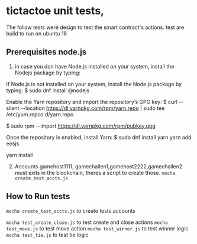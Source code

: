 
# tictactoe unit tests, 
The follow tests were design to test the smart contract's actions. test are
build to run on ubuntu 18

## Prerequisites node.js
1) in case you don have  Node.js installed on your system, install the Nodejs package by typing:

If Node.js is not installed on your system, install the Node.js package by typing:
$ sudo dnf install @nodejs

Enable the Yarn repository and import the repository’s GPG key:
$ curl --silent --location https://dl.yarnpkg.com/rpm/yarn.repo | sudo tee /etc/yum.repos.d/yarn.repo

$ sudo rpm --import https://dl.yarnpkg.com/rpm/pubkey.gpg

Once the repository is enabled, install Yarn:
$ sudo dnf install yarn
yarn add eosjs

yarn install

2) Accounts gamehost1111, gamechallen1,gamehost2222,gamechallen2 must exits in the blockchain, theres a script to create those. ```mocha create_test_accts.js```

## How to Run tests

```mocha create_test_accts.js``` to create tests accounts

` mocha test_create_close.js ` to test create and close  actions
` mocha test_move.js ` to test move action
` mocha test_winner.js ` to test winner logic
` mocha test_tie.js ` to test tie logic
